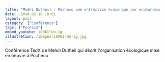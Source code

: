 ```yaml
---
title: "Medhi Dutheil : Pocheco une entreprise écoconçue par écolonomie"
date:  2018-02-18 19:01
layout: post
category: ["Conférence"]
tags: ["Pocheco"]
embed_youtube: i8O6IrUn-ig
illustration: /images/i8O6IrUn-ig.jpg
---
```


Conférence TedX de Mehdi Dutheil qui décrit l'organisation écologique mise en oeuvre à Pocheco.
